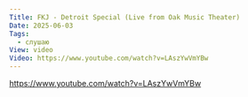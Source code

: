 ```yaml
---
Title: FKJ - Detroit Special (Live from Oak Music Theater)
Date: 2025-06-03
Tags:
  - слушаю
View: video
Video: https://www.youtube.com/watch?v=LAszYwVmYBw
---
```


https://www.youtube.com/watch?v=LAszYwVmYBw
